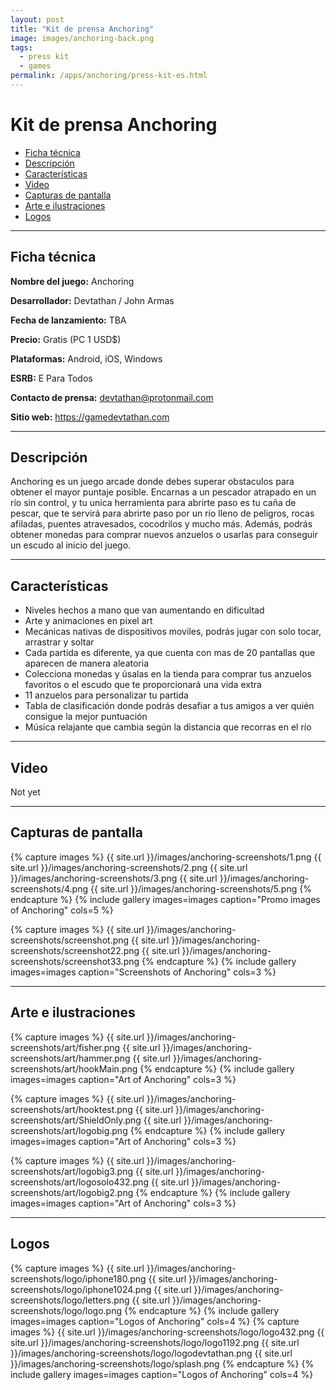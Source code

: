```yaml
---
layout: post
title: "Kit de prensa Anchoring"
image: images/anchoring-back.png
tags:
  - press kit
  - games
permalink: /apps/anchoring/press-kit-es.html
---
```



# Kit de prensa Anchoring

- [Ficha técnica](#ficha-técnica)
- [Descripción](#descripción)
- [Características](#características)
- [Video](#video)
- [Capturas de pantalla](#capturas-de-pantalla)
- [Arte e ilustraciones](#arte-e-ilustraciones)
- [Logos](#logos)

* * *

## Ficha técnica

**Nombre del juego:** Anchoring

**Desarrollador:** Devtathan / John Armas

**Fecha de lanzamiento:** TBA

**Precio:** Gratis (PC 1 USD$)

**Plataformas:** Android, iOS, Windows

**ESRB:** E Para Todos

**Contacto de prensa:** devtathan@protonmail.com

**Sitio web:** https://gamedevtathan.com

* * *

## Descripción

Anchoring es un juego arcade donde debes superar obstaculos para obtener el
mayor puntaje posible. Encarnas a un pescador atrapado en un río sin control,
y tu unica herramienta para abrirte paso es tu caña de pescar, que te servirá para abrirte
paso por un río lleno de peligros, rocas afiladas, puentes atravesados, cocodrilos y mucho más. Además, podrás obtener monedas para comprar nuevos anzuelos o usarlas
para conseguir un escudo al inicio del juego.

* * *

## Características

* Niveles hechos a mano que van aumentando en dificultad
* Arte y animaciones en pixel art
* Mecánicas nativas de dispositivos moviles, podrás jugar con solo tocar, arrastrar
y soltar
* Cada partida es diferente, ya que cuenta con mas de 20 pantallas que aparecen de manera aleatoria
* Colecciona monedas y úsalas en la tienda para comprar tus anzuelos favoritos
o el escudo que te proporcionará una vida extra
* 11 anzuelos para personalizar tu partida
* Tabla de clasificación donde podrás desafiar a tus amigos a ver quién consigue
la mejor puntuación
* Música relajante que cambia según la distancia que recorras en el río

* * *

## Video

Not yet

* * *

## Capturas de pantalla

{% capture images %}
	{{ site.url }}/images/anchoring-screenshots/1.png
	{{ site.url }}/images/anchoring-screenshots/2.png
	{{ site.url }}/images/anchoring-screenshots/3.png
  {{ site.url }}/images/anchoring-screenshots/4.png
  {{ site.url }}/images/anchoring-screenshots/5.png
{% endcapture %}
{% include gallery images=images caption="Promo images of Anchoring" cols=5 %}

{% capture images %}
	{{ site.url }}/images/anchoring-screenshots/screenshot.png
	{{ site.url }}/images/anchoring-screenshots/screenshot22.png
	{{ site.url }}/images/anchoring-screenshots/screenshot33.png
{% endcapture %}
{% include gallery images=images caption="Screenshots of Anchoring" cols=3 %}

* * *

## Arte e ilustraciones

{% capture images %}
	{{ site.url }}/images/anchoring-screenshots/art/fisher.png
	{{ site.url }}/images/anchoring-screenshots/art/hammer.png
	{{ site.url }}/images/anchoring-screenshots/art/hookMain.png
{% endcapture %}
{% include gallery images=images caption="Art of Anchoring" cols=3 %}

{% capture images %}
	{{ site.url }}/images/anchoring-screenshots/art/hooktest.png
  {{ site.url }}/images/anchoring-screenshots/art/ShieldOnly.png
	{{ site.url }}/images/anchoring-screenshots/art/logobig.png
{% endcapture %}
{% include gallery images=images caption="Art of Anchoring" cols=3 %}

{% capture images %}
	{{ site.url }}/images/anchoring-screenshots/art/logobig3.png
	{{ site.url }}/images/anchoring-screenshots/art/logosolo432.png
	{{ site.url }}/images/anchoring-screenshots/art/logobig2.png
{% endcapture %}
{% include gallery images=images caption="Art of Anchoring" cols=3 %}

* * *

## Logos

{% capture images %}
	{{ site.url }}/images/anchoring-screenshots/logo/iphone180.png
  {{ site.url }}/images/anchoring-screenshots/logo/iphone1024.png
	{{ site.url }}/images/anchoring-screenshots/logo/letters.png
  	{{ site.url }}/images/anchoring-screenshots/logo/logo.png
{% endcapture %}
{% include gallery images=images caption="Logos of Anchoring" cols=4 %}
{% capture images %}
	{{ site.url }}/images/anchoring-screenshots/logo/logo432.png
	{{ site.url }}/images/anchoring-screenshots/logo/logo1192.png
	{{ site.url }}/images/anchoring-screenshots/logo/logodevtathan.png
  {{ site.url }}/images/anchoring-screenshots/logo/splash.png
{% endcapture %}
{% include gallery images=images caption="Logos of Anchoring" cols=4 %}
